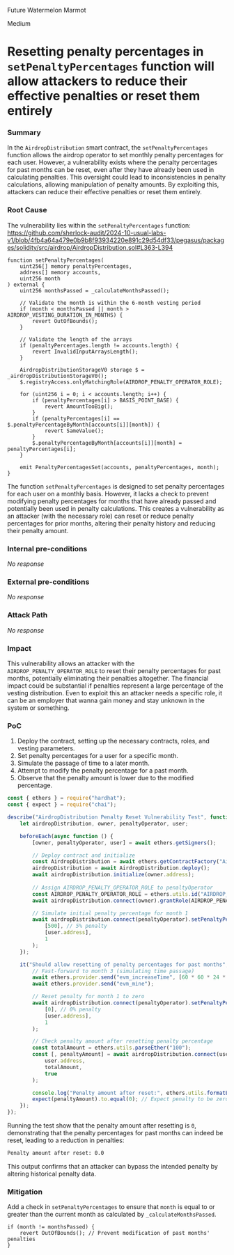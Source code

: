 Future Watermelon Marmot

Medium

# Resetting penalty percentages in `setPenaltyPercentages` function will allow attackers to reduce their effective penalties or reset them entirely

### Summary

In the `AirdropDistribution` smart contract, the `setPenaltyPercentages` function allows the airdrop operator to set monthly penalty percentages for each user. However, a vulnerability exists where the penalty percentages for past months can be reset, even after they have already been used in calculating penalties. This oversight could lead to inconsistencies in penalty calculations, allowing manipulation of penalty amounts. By exploiting this, attackers can reduce their effective penalties or reset them entirely.

### Root Cause

The vulnerability lies within the `setPenaltyPercentages` function:
https://github.com/sherlock-audit/2024-10-usual-labs-v1/blob/4fb4a64a479e0b9b8f93934220e891c29d54df33/pegasus/packages/solidity/src/airdrop/AirdropDistribution.sol#L363-L394
```solidity
function setPenaltyPercentages(
    uint256[] memory penaltyPercentages,
    address[] memory accounts,
    uint256 month
) external {
    uint256 monthsPassed = _calculateMonthsPassed();

    // Validate the month is within the 6-month vesting period
    if (month < monthsPassed || month > AIRDROP_VESTING_DURATION_IN_MONTHS) {
        revert OutOfBounds();
    }

    // Validate the length of the arrays
    if (penaltyPercentages.length != accounts.length) {
        revert InvalidInputArraysLength();
    }

    AirdropDistributionStorageV0 storage $ = _airdropDistributionStorageV0();
    $.registryAccess.onlyMatchingRole(AIRDROP_PENALTY_OPERATOR_ROLE);

    for (uint256 i = 0; i < accounts.length; i++) {
        if (penaltyPercentages[i] > BASIS_POINT_BASE) {
            revert AmountTooBig();
        }
        if (penaltyPercentages[i] == $.penaltyPercentageByMonth[accounts[i]][month]) {
            revert SameValue();
        }
        $.penaltyPercentageByMonth[accounts[i]][month] = penaltyPercentages[i];
    }

    emit PenaltyPercentagesSet(accounts, penaltyPercentages, month);
}
```
The function `setPenaltyPercentages` is designed to set penalty percentages for each user on a monthly basis. However, it lacks a check to prevent modifying penalty percentages for months that have already passed and potentially been used in penalty calculations. This creates a vulnerability as an attacker (with the necessary role) can reset or reduce penalty percentages for prior months, altering their penalty history and reducing their penalty amount.

### Internal pre-conditions

_No response_

### External pre-conditions

_No response_

### Attack Path

_No response_

### Impact

This vulnerability allows an attacker with the `AIRDROP_PENALTY_OPERATOR_ROLE` to reset their penalty percentages for past months, potentially eliminating their penalties altogether. The financial impact could be substantial if penalties represent a large percentage of the vesting distribution.
Even to exploit this an attacker needs a specific role, it can be an employer that wanna gain money and stay unknown in the system or something.

### PoC

1. Deploy the contract, setting up the necessary contracts, roles, and vesting parameters.
2. Set penalty percentages for a user for a specific month.
3. Simulate the passage of time to a later month.
4. Attempt to modify the penalty percentage for a past month.
5. Observe that the penalty amount is lower due to the modified percentage.
```javascript
const { ethers } = require("hardhat");
const { expect } = require("chai");

describe("AirdropDistribution Penalty Reset Vulnerability Test", function () {
    let airdropDistribution, owner, penaltyOperator, user;

    beforeEach(async function () {
        [owner, penaltyOperator, user] = await ethers.getSigners();

        // Deploy contract and initialize
        const AirdropDistribution = await ethers.getContractFactory("AirdropDistribution");
        airdropDistribution = await AirdropDistribution.deploy();
        await airdropDistribution.initialize(owner.address);
        
        // Assign AIRDROP_PENALTY_OPERATOR_ROLE to penaltyOperator
        const AIRDROP_PENALTY_OPERATOR_ROLE = ethers.utils.id("AIRDROP_PENALTY_OPERATOR_ROLE");
        await airdropDistribution.connect(owner).grantRole(AIRDROP_PENALTY_OPERATOR_ROLE, penaltyOperator.address);

        // Simulate initial penalty percentage for month 1
        await airdropDistribution.connect(penaltyOperator).setPenaltyPercentages(
            [500], // 5% penalty
            [user.address],
            1
        );
    });

    it("Should allow resetting of penalty percentages for past months", async function () {
        // Fast-forward to month 3 (simulating time passage)
        await ethers.provider.send("evm_increaseTime", [60 * 60 * 24 * 30 * 2]);
        await ethers.provider.send("evm_mine");

        // Reset penalty for month 1 to zero
        await airdropDistribution.connect(penaltyOperator).setPenaltyPercentages(
            [0], // 0% penalty
            [user.address],
            1
        );

        // Check penalty amount after resetting penalty percentage
        const totalAmount = ethers.utils.parseEther("100");
        const [, penaltyAmount] = await airdropDistribution.connect(user)._available(
            user.address,
            totalAmount,
            true
        );

        console.log("Penalty amount after reset:", ethers.utils.formatEther(penaltyAmount));
        expect(penaltyAmount).to.equal(0); // Expect penalty to be zero after reset
    });
});
```
Running the test show that the penalty amount after resetting is `0`, demonstrating that the penalty percentages for past months can indeed be reset, leading to a reduction in penalties:
```bash
Penalty amount after reset: 0.0
```
This output confirms that an attacker can bypass the intended penalty by altering historical penalty data.

### Mitigation

Add a check in `setPenaltyPercentages` to ensure that `month` is equal to or greater than the current month as calculated by `_calculateMonthsPassed`.
```solidity
if (month != monthsPassed) {
    revert OutOfBounds(); // Prevent modification of past months' penalties
}
```